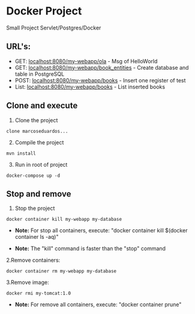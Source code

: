 # Docker Project
   Small Project Servlet/Postgres/Docker
   
## URL's:

- GET: [localhost:8080/my-webapp/ola](http://localhost:8080/my-webapp/ola) - Msg of HelloWorld
- GET: [localhost:8080/my-webapp/book_entities](http://localhost:8080/my-webapp/book_entities) - Create database and table in PostgreSQL
- POST: [localhost:8080/my-webapp/books](http://localhost:8080/my-webapp/books) - Insert one register of test
- List: [localhost:8080/my-webapp/books](http://localhost:8080/my-webapp/books) - List inserted books
   
## Clone and execute

1. Clone the project
```
clone marcoseduardos...
```

2. Compile the project
```
mvn install
```

3. Run in root of project
```
docker-compose up -d
```

## Stop and remove

1. Stop the project
```
docker container kill my-webapp my-database
```
- **Note:** For stop all containers, execute: "docker container kill $(docker container ls -aq)"

- **Note:** The "kill" command is faster than the "stop" command

2.Remove containers:
```
docker container rm my-webapp my-database
```
3.Remove image:
```
docker rmi my-tomcat:1.0
```
- **Note:** For remove all containers, execute: "docker container prune"
